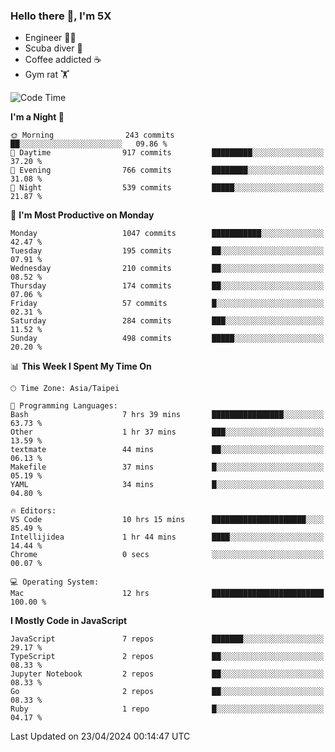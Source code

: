 ### Hello there 👋, I'm 5X

* Engineer 👨‍💻
* Scuba diver 🤿
* Coffee addicted ☕️
* Gym rat 🏋️

<!--START_SECTION:waka-->
![Code Time](http://img.shields.io/badge/Code%20Time-922%20hrs%2050%20mins-blue)

**I'm a Night 🦉** 

```text
🌞 Morning                243 commits         ██░░░░░░░░░░░░░░░░░░░░░░░   09.86 % 
🌆 Daytime                917 commits         █████████░░░░░░░░░░░░░░░░   37.20 % 
🌃 Evening                766 commits         ████████░░░░░░░░░░░░░░░░░   31.08 % 
🌙 Night                  539 commits         █████░░░░░░░░░░░░░░░░░░░░   21.87 % 
```
📅 **I'm Most Productive on Monday** 

```text
Monday                   1047 commits        ███████████░░░░░░░░░░░░░░   42.47 % 
Tuesday                  195 commits         ██░░░░░░░░░░░░░░░░░░░░░░░   07.91 % 
Wednesday                210 commits         ██░░░░░░░░░░░░░░░░░░░░░░░   08.52 % 
Thursday                 174 commits         ██░░░░░░░░░░░░░░░░░░░░░░░   07.06 % 
Friday                   57 commits          █░░░░░░░░░░░░░░░░░░░░░░░░   02.31 % 
Saturday                 284 commits         ███░░░░░░░░░░░░░░░░░░░░░░   11.52 % 
Sunday                   498 commits         █████░░░░░░░░░░░░░░░░░░░░   20.20 % 
```


📊 **This Week I Spent My Time On** 

```text
🕑︎ Time Zone: Asia/Taipei

💬 Programming Languages: 
Bash                     7 hrs 39 mins       ████████████████░░░░░░░░░   63.73 % 
Other                    1 hr 37 mins        ███░░░░░░░░░░░░░░░░░░░░░░   13.59 % 
textmate                 44 mins             ██░░░░░░░░░░░░░░░░░░░░░░░   06.13 % 
Makefile                 37 mins             █░░░░░░░░░░░░░░░░░░░░░░░░   05.19 % 
YAML                     34 mins             █░░░░░░░░░░░░░░░░░░░░░░░░   04.80 % 

🔥 Editors: 
VS Code                  10 hrs 15 mins      █████████████████████░░░░   85.49 % 
Intellijidea             1 hr 44 mins        ████░░░░░░░░░░░░░░░░░░░░░   14.44 % 
Chrome                   0 secs              ░░░░░░░░░░░░░░░░░░░░░░░░░   00.07 % 

💻 Operating System: 
Mac                      12 hrs              █████████████████████████   100.00 % 
```

**I Mostly Code in JavaScript** 

```text
JavaScript               7 repos             ███████░░░░░░░░░░░░░░░░░░   29.17 % 
TypeScript               2 repos             ██░░░░░░░░░░░░░░░░░░░░░░░   08.33 % 
Jupyter Notebook         2 repos             ██░░░░░░░░░░░░░░░░░░░░░░░   08.33 % 
Go                       2 repos             ██░░░░░░░░░░░░░░░░░░░░░░░   08.33 % 
Ruby                     1 repo              █░░░░░░░░░░░░░░░░░░░░░░░░   04.17 % 
```




 Last Updated on 23/04/2024 00:14:47 UTC
<!--END_SECTION:waka-->
